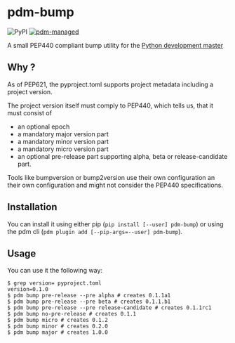 # pdm-bump

![PyPI](https://img.shields.io/pypi/v/pdm-bump?logo=python&logoColor=%23cccccc)
[![pdm-managed](https://img.shields.io/badge/pdm-managed-blueviolet)](https://pdm.fming.dev)

A small PEP440 compliant bump utility for the [Python development master](https://pdm.fming.dev/)

## Why ?

As of PEP621, the pyproject.toml supports project metadata including a project version.

The project version itself must comply to PEP440, which tells us, that it must consist of

* an optional epoch
* a mandatory major version part
* a mandatory minor version part
* a mandatory micro version part
* an optional pre-release part supporting alpha, beta or release-candidate part.

Tools like bumpversion or bump2version use their own configuration an their own configuration and might not consider the PEP440 specifications.

## Installation

You can install it using either pip (`pip install [--user] pdm-bump`) or using the pdm cli (`pdm plugin add [--pip-args=--user] pdm-bump`).

## Usage

You can use it the following way:

```shell
$ grep version= pyproject.toml
version=0.1.0
$ pdm bump pre-release --pre alpha # creates 0.1.1a1
$ pdm bump pre-release --pre beta # creates 0.1.1.b1
$ pdm bump pre-release --pre release-candidate # creates 0.1.1rc1
$ pdm bump no-pre-release # creates 0.1.1
$ pdm bump micro # creates 0.1.2
$ pdm bump minor # creates 0.2.0
$ pdm bump major # creates 1.0.0
```
